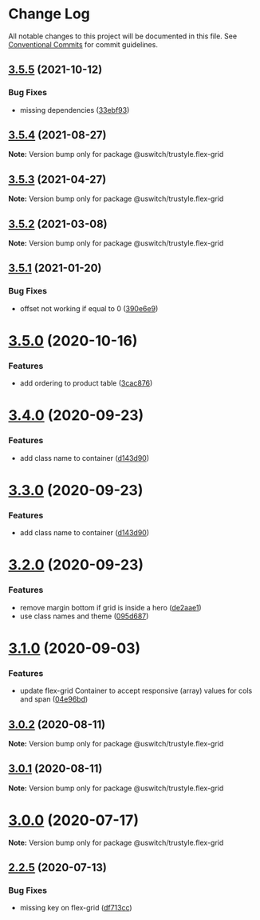 # Change Log

All notable changes to this project will be documented in this file.
See [Conventional Commits](https://conventionalcommits.org) for commit guidelines.

## [3.5.5](https://github.com/uswitch/trustyle/compare/@uswitch/trustyle.flex-grid@3.5.4...@uswitch/trustyle.flex-grid@3.5.5) (2021-10-12)


### Bug Fixes

* missing dependencies ([33ebf93](https://github.com/uswitch/trustyle/commit/33ebf93))





## [3.5.4](https://github.com/uswitch/trustyle/compare/@uswitch/trustyle.flex-grid@3.5.3...@uswitch/trustyle.flex-grid@3.5.4) (2021-08-27)

**Note:** Version bump only for package @uswitch/trustyle.flex-grid





## [3.5.3](https://github.com/uswitch/trustyle/compare/@uswitch/trustyle.flex-grid@3.5.2...@uswitch/trustyle.flex-grid@3.5.3) (2021-04-27)

**Note:** Version bump only for package @uswitch/trustyle.flex-grid





## [3.5.2](https://github.com/uswitch/trustyle/compare/@uswitch/trustyle.flex-grid@3.5.1...@uswitch/trustyle.flex-grid@3.5.2) (2021-03-08)

**Note:** Version bump only for package @uswitch/trustyle.flex-grid





## [3.5.1](https://github.com/uswitch/trustyle/compare/@uswitch/trustyle.flex-grid@3.5.0...@uswitch/trustyle.flex-grid@3.5.1) (2021-01-20)


### Bug Fixes

* offset not working if equal to 0 ([390e6e9](https://github.com/uswitch/trustyle/commit/390e6e9))





# [3.5.0](https://github.com/uswitch/trustyle/compare/@uswitch/trustyle.flex-grid@3.4.2...@uswitch/trustyle.flex-grid@3.5.0) (2020-10-16)


### Features

* add ordering to product table ([3cac876](https://github.com/uswitch/trustyle/commit/3cac876))





# [3.4.0](https://github.com/uswitch/trustyle/compare/@uswitch/trustyle.flex-grid@3.2.0...@uswitch/trustyle.flex-grid@3.4.0) (2020-09-23)


### Features

* add class name to container ([d143d90](https://github.com/uswitch/trustyle/commit/d143d90))





# [3.3.0](https://github.com/uswitch/trustyle/compare/@uswitch/trustyle.flex-grid@3.2.0...@uswitch/trustyle.flex-grid@3.3.0) (2020-09-23)


### Features

* add class name to container ([d143d90](https://github.com/uswitch/trustyle/commit/d143d90))





# [3.2.0](https://github.com/uswitch/trustyle/compare/@uswitch/trustyle.flex-grid@3.1.0...@uswitch/trustyle.flex-grid@3.2.0) (2020-09-23)


### Features

* remove margin bottom if grid is inside a hero ([de2aae1](https://github.com/uswitch/trustyle/commit/de2aae1))
* use class names and theme ([095d687](https://github.com/uswitch/trustyle/commit/095d687))





# [3.1.0](https://github.com/uswitch/trustyle/compare/@uswitch/trustyle.flex-grid@3.0.2...@uswitch/trustyle.flex-grid@3.1.0) (2020-09-03)


### Features

* update flex-grid Container to accept responsive (array) values for cols and span ([04e96bd](https://github.com/uswitch/trustyle/commit/04e96bd))





## [3.0.2](https://github.com/uswitch/trustyle/compare/@uswitch/trustyle.flex-grid@3.0.1...@uswitch/trustyle.flex-grid@3.0.2) (2020-08-11)

**Note:** Version bump only for package @uswitch/trustyle.flex-grid





## [3.0.1](https://github.com/uswitch/trustyle/compare/@uswitch/trustyle.flex-grid@3.0.0...@uswitch/trustyle.flex-grid@3.0.1) (2020-08-11)

**Note:** Version bump only for package @uswitch/trustyle.flex-grid





# [3.0.0](https://github.com/uswitch/trustyle/compare/@uswitch/trustyle.flex-grid@2.2.5...@uswitch/trustyle.flex-grid@3.0.0) (2020-07-17)

**Note:** Version bump only for package @uswitch/trustyle.flex-grid





## [2.2.5](https://github.com/uswitch/trustyle/compare/@uswitch/trustyle.flex-grid@2.2.4...@uswitch/trustyle.flex-grid@2.2.5) (2020-07-13)


### Bug Fixes

* missing key on flex-grid ([df713cc](https://github.com/uswitch/trustyle/commit/df713cc))
